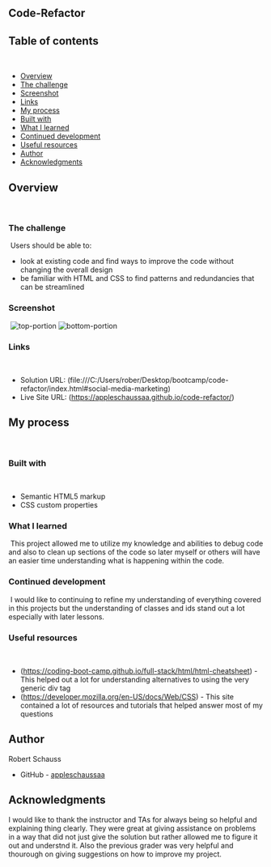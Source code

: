 ## Code-Refactor

## Table of contents
​
- [Overview](#overview)
 - [The challenge](#the-challenge)
 - [Screenshot](#screenshot)
 - [Links](#links)
- [My process](#my-process)
 - [Built with](#built-with)
 - [What I learned](#what-i-learned)
 - [Continued development](#continued-development)
 - [Useful resources](#useful-resources)
- [Author](#author)
- [Acknowledgments](#acknowledgments)
​
## Overview
​
### The challenge
​
Users should be able to:
​
- look at existing code and find ways to improve the code without changing the overall design
- be familiar with HTML and CSS to find patterns and redundancies that can be streamlined
​
### Screenshot
​
![top-portion](code-refactor-top.png)
![bottom-portion](code-refactor-bottom.png)
​
### Links
​
- Solution URL: (file:///C:/Users/rober/Desktop/bootcamp/code-refactor/index.html#social-media-marketing)
- Live Site URL: (https://appleschaussaa.github.io/code-refactor/)
​
## My process
​
### Built with
​
- Semantic HTML5 markup
- CSS custom properties
​
### What I learned
​
This project allowed me to utilize my knowledge and abilities to debug code and also to clean up ​sections of the code so later myself or others will have an easier time understanding what is happening within the code.

### Continued development
​
I would like to continuing to refine my understanding of everything covered in this projects but the understanding of classes and ids stand out a lot especially with later lessons.
​
### Useful resources
​
- (https://coding-boot-camp.github.io/full-stack/html/html-cheatsheet) - This helped out a lot for understanding alternatives to using the very generic div tag
- (https://developer.mozilla.org/en-US/docs/Web/CSS) - This site contained a lot of resources and tutorials that helped answer most of my questions
​
## Author

 Robert Schauss
- GitHub - [appleschaussaa](https://github.com/appleschaussaa/code-refactor)
​
## Acknowledgments

​I would like to thank the instructor and TAs for always being so helpful and explaining thing clearly. They were great at giving assistance on problems in a way that did not just give the solution but rather allowed me to figure it out and understnd it. Also the previous grader was very helpful and thourough on giving suggestions on how to improve my project.
